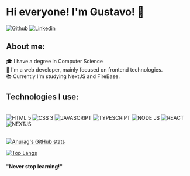 

# Hi everyone! I'm Gustavo! 🤙
[![Github](https://img.shields.io/badge/GitHub-100000?style=for-the-badge&logo=github&logoColor=white)](https://github.com/gustavorochajs)
[![Linkedin](https://img.shields.io/badge/LinkedIn-0077B5?style=for-the-badge&logo=linkedin&logoColor=white)](https://www.linkedin.com/in/gustavo-rocha-js82/)

## About me:<br/>
🎓 I have a degree in Computer Science<br/>
🚀 I'm a web developer, mainly focused on frontend technologies.<br/>
📚 Currently I'm studying NextJS and FireBase.<br/>

## Technologies I use:
<div style="dislay:inline_block"><br/>
<img align="center" alt="HTML 5" src="https://img.shields.io/badge/HTML5-E34F26?style=for-the-badge&logo=html5&logoColor=white"/>
<img align="center" alt="CSS 3" src="https://img.shields.io/badge/CSS3-1572B6?style=for-the-badge&logo=css3&logoColor=white"/>
<img align="center" alt="JAVASCRIPT" src="https://img.shields.io/badge/JavaScript-323330?style=for-the-badge&logo=javascript&logoColor=F7DF1E"/>
<img align="center" alt="TYPESCRIPT" src="https://img.shields.io/badge/TypeScript-007ACC?style=for-the-badge&logo=typescript&logoColor=white"/>
<img align="center" alt="NODE JS" src="https://img.shields.io/badge/Node.js-43853D?style=for-the-badge&logo=node.js&logoColor=white"/>
<img align="center" alt="REACT" src="https://img.shields.io/badge/React-20232A?style=for-the-badge&logo=react&logoColor=61DAFB"/>
<img align="center" alt="NEXTJS" src="https://img.shields.io/badge/Next-000000?style=for-the-badge&amp;logo=nextdotjs&amp;logoColor=FFFFFF"/>
</div><br/>

[![Anurag's GitHub stats](https://github-readme-stats.vercel.app/api?username=gustavorochajs&theme=dark)](https://github.com/gustavorochajs/github-readme-stats)

[![Top Langs](https://github-readme-stats.vercel.app/api/top-langs/?username=anuraghazra&layout=compact&theme=dark&size_weight=0.5&count_weight=0.5)](https://github.com/anuraghazra/github-readme-stats)

#### "Never stop learning!"



